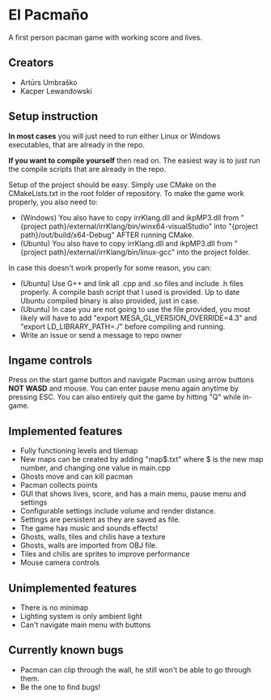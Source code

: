 # El Pacmaño

A first person pacman game with working score and lives.

## Creators
- Artūrs Umbraško
- Kacper Lewandowski

## Setup instruction
**In most cases** you will just need to run either Linux or Windows executables, that are already in the repo.



**If you want to compile yourself** then read on. The easiest way is to just run the compile scripts that are already in the repo.

Setup of the project should be easy. Simply use CMake on the CMakeLists.txt in the root folder of repository.
To make the game work properly, you also need to:
- (Windows) You also have to copy irrKlang.dll and ikpMP3.dll from "{project path}/external/irrKlang/bin/winx64-visualStudio" into "{project path}/out/build/x64-Debug" AFTER running CMake.
- (Ubuntu) You also have to copy irrKlang.dll and ikpMP3.dll from "{project path}/external/irrKlang/bin/linux-gcc" into the project folder.

In case this doesn't work properly for some reason, you can:
- (Ubuntu) Use G++ and link all .cpp and .so files and include .h files properly. A compile bash script that I used is provided. Up to date Ubuntu compiled binary is also provided, just in case. 
- (Ubuntu) In case you are not going to use the file provided, you most likely will have to add "export MESA_GL_VERSION_OVERRIDE=4.3" and "export LD_LIBRARY_PATH=./" before compiling and running.
- Write an issue or send a message to repo owner


## Ingame controls
Press on the start game button and navigate Pacman using arrow buttons **NOT WASD** and mouse.
You can enter pause menu again anytime by pressing ESC. You can also entirely quit the game by hitting "Q" while in-game.

## Implemented features
- Fully functioning levels and tilemap
- New maps can be created by adding "map$.txt" where $ is the new map number, and changing one value in main.cpp
- Ghosts move and can kill pacman
- Pacman collects points 
- GUI that shows lives, score, and has a main menu, pause menu and settings
- Configurable settings include volume and render distance.
- Settings are persistent as they are saved as file.
- The game has music and sounds effects!
- Ghosts, walls, tiles and chilis have a texture
- Ghosts, walls are imported from OBJ file.
- Tiles and chilis are sprites to improve performance
- Mouse camera controls


## Unimplemented features
- There is no minimap
- Lighting system is only ambient light
- Can't navigate main menu with buttons

## Currently known bugs
- Pacman can clip through the wall, he still won't be able to go through them.
- Be the one to find bugs!
